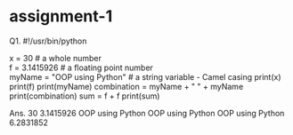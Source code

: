 # assignment-1

Q1.
#!/usr/bin/python

x = 30              # a whole number                   
f = 3.1415926      # a floating point number              
myName = "OOP using Python"    # a string variable - Camel casing
print(x)
print(f)
print(myName)
combination = myName + " " + myName
print(combination)
sum = f + f
print(sum)

Ans.
30
3.1415926
OOP using Python
OOP using Python OOP using Python
6.2831852
